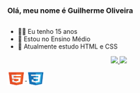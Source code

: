 ### Olá, meu nome é Guilherme Oliveira

##

- 🙋‍♂️ Eu tenho 15 anos
- 📘 Estou no Ensino Médio
- 📕 Atualmente estudo HTML e CSS

<div align="center">
  <a href="https://github.com/xibabode">
  <img height="180em" src="https://github-readme-stats.vercel.app/api?username=xibabode&show_icons=true&theme=dark&include_all_commits=true&count_private=true"/>
  <img height="180em" src="https://github-readme-stats.vercel.app/api/top-langs/?username=xibabode&layout=compact&langs_count=7&theme=dark"/>
</div>
  
  <div style="display: inline_block"><br>
  <img align="center" alt="Rafa-HTML" height="30" width="40" src="https://raw.githubusercontent.com/devicons/devicon/master/icons/html5/html5-original.svg">
  <img align="center" alt="Rafa-CSS" height="30" width="40" src="https://raw.githubusercontent.com/devicons/devicon/master/icons/css3/css3-original.svg">
</div>
  
  ##
